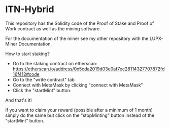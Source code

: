 # ITN-Hybrid

This repository has the Solidity code of the Proof of Stake and Proof of Work contract as well as the mining software.

For the documentation of the miner see my other repository with the LUPX-Miner Documentation. 

How to start staking?
- Go to the staking contract on etherscan: https://etherscan.io/address/0x5cda2019d03e0af7ec28114327707872fd16f412#code 
- Go to the "write contract" tab
- Connect with MetaMask by clicking "connect with MetaMask"
- Click the "startMint" button. 

And that's it!

If you want to claim your reward (possible after a minimum of 1 month) simply do the same but click on the "stopMinting" button instead of the "startMint" button.
